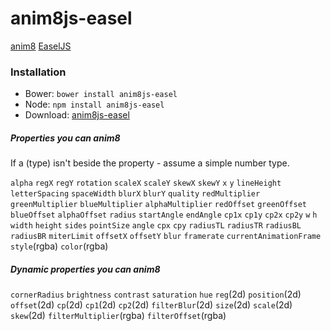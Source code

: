 # anim8js-easel

[anim8](https://github.com/anim8js/anim8js) [EaselJS](http://www.createjs.com/easeljs)

### Installation

- Bower: `bower install anim8js-easel`
- Node: `npm install anim8js-easel`
- Download: [anim8js-easel](https://raw.githubusercontent.com/anim8js/anim8js-easel/master/build/anim8js-easel.js)

##### Properties you can anim8

If a (type) isn't beside the property - assume a simple number type.

`alpha` `regX` `regY` `rotation` `scaleX` `scaleY` `skewX` `skewY` `x` `y`
`lineHeight` `letterSpacing` `spaceWidth` `blurX` `blurY` `quality`
`redMultiplier` `greenMultiplier` `blueMultiplier` `alphaMultiplier` `redOffset`
`greenOffset` `blueOffset` `alphaOffset` `radius` `startAngle` `endAngle` `cp1x`
`cp1y` `cp2x` `cp2y` `w` `h` `width` `height` `sides` `pointSize` `angle` `cpx`
`cpy` `radiusTL` `radiusTR` `radiusBL` `radiusBR` `miterLimit` `offsetX`
`offsetY` `blur` `framerate` `currentAnimationFrame` `style`(rgba) `color`(rgba)

##### Dynamic properties you can anim8

 `cornerRadius` `brightness` `contrast` `saturation` `hue` `reg`(2d)
 `position`(2d) `offset`(2d) `cp`(2d) `cp1`(2d) `cp2`(2d) `filterBlur`(2d)
 `size`(2d) `scale`(2d) `skew`(2d) `filterMultiplier`(rgba) `filterOffset`(rgba)
